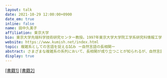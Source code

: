 ```yaml
---
layout: talk
date: 2021-10-29 12:00:00+0900
date_em: true
inline: false
name: 田中久美子
affiliation: 東京大学
bio: 東京大学先端科学技術研究センター教授。1997年東京大学大学院工学系研究科情報工学専攻博士課程修了、博士(工学)。工業技術院電子技術総合研究所、東京大学大学院情報学環講師を経て、2005年より東京大学大学院情報理工学系研究科准教授、2012年九州大学システム情報科学研究院教授を経て、2016年より現職。自然言語や記号系に普遍に内在する数理構造に興味を持つ。
website: https://www.kumish.net/index.html
topic: 複雑系としての言語を捉える試み ー自然言語の長相関ー
abstract: さまざまな複雑系の系列において、長相関が成り立つことが知られるが、自然言語の系列におけるその態様は、近年まで明らかにされてはこなかった。本講演では、単語の系列に内在する長相関について述べ、それが、文や文列の構造の性質に関係し得る可能性を指摘する。また、マルコフから深層学習へと変化してきた言語モデルが、同性質をどのように再現するかを示、近年の言語技術の前線を考察する。
display: true
---
```

[[書籍1]](https://www.springer.com/gp/book/9783030593766) [[書籍2]](http://www.utp.or.jp/book/b559376.html)

